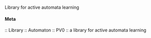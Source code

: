 Library for active automata learning

#### Meta
:: Library
:: Automaton
:: PV0 :: a library for active automata learning